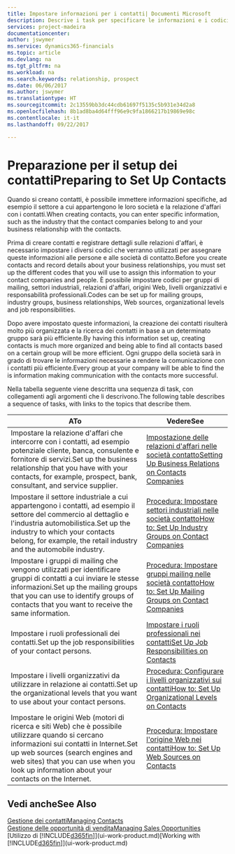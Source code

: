 ```yaml
---
title: Impostare informazioni per i contatti| Documenti Microsoft
description: Descrive i task per specificare le informazioni e i codici, ad esempio, sui settori industriali e le relazioni d'affari, prima di impostare i contatti.
services: project-madeira
documentationcenter: 
author: jswymer
ms.service: dynamics365-financials
ms.topic: article
ms.devlang: na
ms.tgt_pltfrm: na
ms.workload: na
ms.search.keywords: relationship, prospect
ms.date: 06/06/2017
ms.author: jswymer
ms.translationtype: HT
ms.sourcegitcommit: 2c13559bb3dc44cdb61697f5135c5b931e34d2a8
ms.openlocfilehash: 8b1ad8ba4d64fff96e9c9fa1866217b19869e98c
ms.contentlocale: it-it
ms.lasthandoff: 09/22/2017

---
```

# <a name="preparing-to-set-up-contacts"></a><span data-ttu-id="0143a-103">Preparazione per il setup dei contatti</span><span class="sxs-lookup"><span data-stu-id="0143a-103">Preparing to Set Up Contacts</span></span>
<span data-ttu-id="0143a-104">Quando si creano contatti, è possibile immettere informazioni specifiche, ad esempio il settore a cui appartengono le loro società e la relazione d'affari con i contatti.</span><span class="sxs-lookup"><span data-stu-id="0143a-104">When creating contacts, you can enter specific information, such as the industry that the contact companies belong to and your business relationship with the contacts.</span></span>

<span data-ttu-id="0143a-105">Prima di creare contatti e registrare dettagli sulle relazioni d'affari, è necessario impostare i diversi codici che verranno utilizzati per assegnare queste informazioni alle persone e alle società di contatto.</span><span class="sxs-lookup"><span data-stu-id="0143a-105">Before you create contacts and record details about your business relationships, you must set up the different codes that you will use to assign this information to your contact companies and people.</span></span> <span data-ttu-id="0143a-106">È possibile impostare codici per gruppi di mailing, settori industriali, relazioni d'affari, origini Web, livelli organizzativi e responsabilità professionali.</span><span class="sxs-lookup"><span data-stu-id="0143a-106">Codes can be set up for mailing groups, industry groups, business relationships, Web sources, organizational levels and job responsibilities.</span></span>

<span data-ttu-id="0143a-107">Dopo avere impostato queste informazioni, la creazione dei contatti risulterà molto più organizzata e la ricerca dei contatti in base a un determinato gruppo sarà più efficiente.</span><span class="sxs-lookup"><span data-stu-id="0143a-107">By having this information set up, creating contacts is much more organized and being able to find all contacts based on a certain group will be more efficient.</span></span> <span data-ttu-id="0143a-108">Ogni gruppo della società sarà in grado di trovare le informazioni necessarie a rendere la comunicazione con i contatti più efficiente.</span><span class="sxs-lookup"><span data-stu-id="0143a-108">Every group at your company will be able to find the is information making communication with the contacts more successful.</span></span>

<span data-ttu-id="0143a-109">Nella tabella seguente viene descritta una sequenza di task, con collegamenti agli argomenti che li descrivono.</span><span class="sxs-lookup"><span data-stu-id="0143a-109">The following table describes a sequence of tasks, with links to the topics that describe them.</span></span> 

| <span data-ttu-id="0143a-110">A</span><span class="sxs-lookup"><span data-stu-id="0143a-110">To</span></span> | <span data-ttu-id="0143a-111">Vedere</span><span class="sxs-lookup"><span data-stu-id="0143a-111">See</span></span> |
| --- | --- |
| <span data-ttu-id="0143a-112">Impostare la relazione d'affari che intercorre con i contatti, ad esempio potenziale cliente, banca, consulente e fornitore di servizi.</span><span class="sxs-lookup"><span data-stu-id="0143a-112">Set up the business relationship that you have with your contacts, for example, prospect, bank, consultant, and service supplier.</span></span> |[<span data-ttu-id="0143a-113">Impostazione delle relazioni d'affari nelle società contatto</span><span class="sxs-lookup"><span data-stu-id="0143a-113">Setting Up Business Relations on Contacts Companies</span></span>](marketing-business-relations.md) |
| <span data-ttu-id="0143a-114">Impostare il settore industriale a cui appartengono i contatti, ad esempio il settore del commercio al dettaglio e l'industria automobilistica.</span><span class="sxs-lookup"><span data-stu-id="0143a-114">Set up the industry to which your contacts belong, for example, the retail industry and the automobile industry.</span></span> |[<span data-ttu-id="0143a-115">Procedura: Impostare settori industriali nelle società contatto</span><span class="sxs-lookup"><span data-stu-id="0143a-115">How to: Set Up Industry Groups on Contact Companies</span></span>](marketing-industry-groups.md) |
| <span data-ttu-id="0143a-116">Impostare i gruppi di mailing che vengono utilizzati per identificare gruppi di contatti a cui inviare le stesse informazioni.</span><span class="sxs-lookup"><span data-stu-id="0143a-116">Set up the mailing groups that you can use to identify groups of contacts that you want to receive the same information.</span></span> |[<span data-ttu-id="0143a-117">Procedura: Impostare gruppi mailing nelle società contatto</span><span class="sxs-lookup"><span data-stu-id="0143a-117">How to: Set Up Mailing Groups on Contact Companies</span></span>](marketing-mailing-groups.md) |
| <span data-ttu-id="0143a-118">Impostare i ruoli professionali dei contatti.</span><span class="sxs-lookup"><span data-stu-id="0143a-118">Set up the job responsibilities of your contact persons.</span></span> |[<span data-ttu-id="0143a-119">Impostare i ruoli professionali nei contatti</span><span class="sxs-lookup"><span data-stu-id="0143a-119">Set Up Job Responsibilities on Contacts</span></span>](marketing-job-responsibilities.md) |
| <span data-ttu-id="0143a-120">Impostare i livelli organizzativi da utilizzare in relazione ai contatti.</span><span class="sxs-lookup"><span data-stu-id="0143a-120">Set up the organizational levels that you want to use about your contact persons.</span></span> |[<span data-ttu-id="0143a-121">Procedura: Configurare i livelli organizzativi sui contatti</span><span class="sxs-lookup"><span data-stu-id="0143a-121">How to: Set Up Organizational Levels on Contacts</span></span>](marketing-organizational-levels.md) |
| <span data-ttu-id="0143a-122">Impostare le origini Web (motori di ricerca e siti Web) che è possibile utilizzare quando si cercano informazioni sui contatti in Internet.</span><span class="sxs-lookup"><span data-stu-id="0143a-122">Set up web sources (search engines and web sites) that you can use when you look up information about your contacts on the Internet.</span></span> |[<span data-ttu-id="0143a-123">Procedura: Impostare l'origine Web nei contatti</span><span class="sxs-lookup"><span data-stu-id="0143a-123">How to: Set Up Web Sources on Contacts</span></span>](marketing-web-sources.md) |

## <a name="see-also"></a><span data-ttu-id="0143a-124">Vedi anche</span><span class="sxs-lookup"><span data-stu-id="0143a-124">See Also</span></span>
[<span data-ttu-id="0143a-125">Gestione dei contatti</span><span class="sxs-lookup"><span data-stu-id="0143a-125">Managing Contacts</span></span>](marketing-contacts.md)  
[<span data-ttu-id="0143a-126">Gestione delle opportunità di vendita</span><span class="sxs-lookup"><span data-stu-id="0143a-126">Managing Sales Opportunities</span></span>](marketing-manage-sales-opportunities.md)  
<span data-ttu-id="0143a-127">[Utilizzo di [!INCLUDE[d365fin](includes/d365fin_md.md)]](ui-work-product.md)</span><span class="sxs-lookup"><span data-stu-id="0143a-127">[Working with [!INCLUDE[d365fin](includes/d365fin_md.md)]](ui-work-product.md)</span></span>

